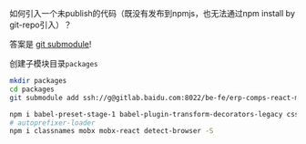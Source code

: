 如何引入一个未publish的代码（既没有发布到npmjs，也无法通过npm install by git-repo引入）？

答案是 [git submodule](https://git-scm.com/book/zh/v2/Git-%E5%B7%A5%E5%85%B7-%E5%AD%90%E6%A8%A1%E5%9D%97)!

创建子模块目录```packages```
```bash
mkdir packages
cd packages
git submodule add ssh://g@gitlab.baidu.com:8022/be-fe/erp-comps-react-mobx.git
```

```bash
npm i babel-preset-stage-1 babel-plugin-transform-decorators-legacy css-loader style-loader file-loader url-loader html-loader less less-loader -D
# autoprefixer-loader 
npm i classnames mobx mobx-react detect-browser -S
```

